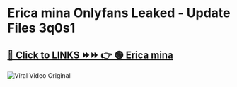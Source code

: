 
 # Erica mina Onlyfans Leaked - Update Files 3q0s1

## <h2><a href="https://clipsfans.com/Erica_mina&ref=git">🔗 Click to LINKS ⏩⏩ 👉 🟢 Erica mina </a></h2>

<a href="https://clipsfans.com/Erica_mina&ref=git" rel="nofollow" data-target="animated-image.originalLink"><img src="https://i.ibb.co.com/xMMVF88/686577567.gif" alt="Viral Video Original" style="max-width: 100%; display: inline-block;" data-target="animated-image.originalImage"></a>

